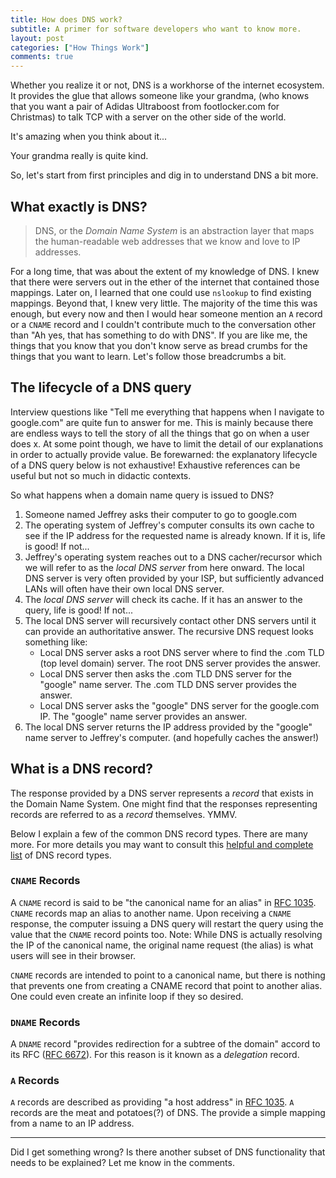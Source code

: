 ```yaml
---
title: How does DNS work?
subtitle: A primer for software developers who want to know more.
layout: post
categories: ["How Things Work"]
comments: true
---
```


Whether you realize it or not, DNS is a workhorse of the internet ecosystem. It provides the glue that allows someone like your grandma, (who knows that you want a pair of Adidas Ultraboost from footlocker.com for Christmas) to talk TCP with a server on the other side of the world.

It's amazing when you think about it...

Your grandma really is quite kind.

So, let's start from first principles and dig in to understand DNS a bit more.

## What exactly is DNS?

> DNS, or the *Domain Name System* is an abstraction layer that maps the human-readable web addresses that we know and love to IP addresses.

For a long time, that was about the extent of my knowledge of DNS. I knew that there were servers out in the ether of the internet that contained those mappings.  Later on, I learned that one could use `nslookup` to find existing mappings. Beyond that, I knew very little. The majority of the time this was enough, but every now and then I would hear someone mention an `A` record or a `CNAME` record and I couldn't contribute much to the conversation other than "Ah yes, that has something to do with DNS".  If you are like me, the things that you know that you don't know serve as bread crumbs for the things that you want to learn.  Let's follow those breadcrumbs a bit.

## The lifecycle of a DNS query

Interview questions like "Tell me everything that happens when I navigate to google.com" are quite fun to answer for me.  This is mainly because there are endless ways to tell the story of all the things that go on when a user does x.  At some point though, we have to limit the detail of our explanations in order to actually provide value. Be forewarned: the explanatory lifecycle of a DNS query below is not exhaustive! Exhaustive references can be useful but not so much in didactic contexts.

So what happens when a domain name query is issued to DNS?

1. Someone named Jeffrey asks their computer to go to google.com
2. The operating system of Jeffrey's computer consults its own cache to see if the IP address for the requested name is already known. If it is, life is good! If not...
3. Jeffrey's operating system reaches out to a DNS cacher/recursor which we will refer to as the *local DNS server* from here onward. The local DNS server is very often provided by your ISP, but sufficiently advanced LANs will often have their own local DNS server.
4. The *local DNS server* will check its cache. If it has an answer to the query, life is good! If not...
5. The local DNS server will recursively contact other DNS servers until it can provide an authoritative answer.  The recursive DNS request looks something like:
	* Local DNS server asks a root DNS server where to find the .com TLD (top level domain) server. The root DNS server provides the answer.
    * Local DNS server then asks the .com TLD DNS server for the "google" name server. The .com TLD DNS server provides the answer.
    * Local DNS server asks the "google" DNS server for the google.com IP. The "google" name server provides an answer.
6. The local DNS server returns the IP address provided by the "google" name server to Jeffrey's computer. (and hopefully caches the answer!)

## What is a DNS record?

The response provided by a DNS server represents a *record* that exists in the Domain Name System. One might find that the responses representing records are referred to as a *record* themselves. YMMV.

Below I explain a few of the common DNS record types. There are many more. For more details you may want to consult this [helpful and complete list](https://en.wikipedia.org/wiki/List_of_DNS_record_types) of DNS record types.

### `CNAME` Records

A `CNAME` record is said to be "the canonical name for an alias" in [RFC 1035](https://tools.ietf.org/html/rfc1035).  `CNAME` records map an alias to another name. Upon receiving a `CNAME` response, the  computer issuing a DNS query will restart the query using the value that the `CNAME` record points too. Note: While DNS is actually resolving the IP of the canonical name, the original name request (the alias) is what users will see in their browser.

`CNAME` records are intended to point to a canonical name, but there is nothing that prevents one from creating a CNAME record that point to another alias. One could even create an infinite loop if they so desired.

### `DNAME` Records

A `DNAME` record "provides redirection for a subtree of the domain" accord to its RFC ([RFC 6672](https://tools.ietf.org/html/rfc6672)). For this reason is it known as a *delegation* record.

### `A`  Records

`A` records are described as providing "a host address" in [RFC 1035](https://tools.ietf.org/html/rfc1035). `A` records are the meat and potatoes(?) of DNS. The provide a simple mapping from a name to an IP address.

---

Did I get something wrong? Is there another subset of DNS functionality that needs to be explained? Let me know in the comments.
